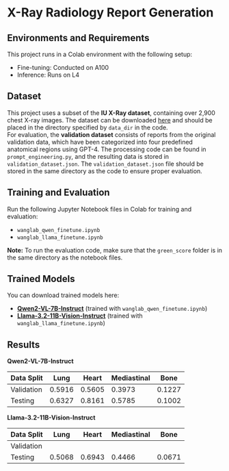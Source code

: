 # X-Ray Radiology Report Generation

## Environments and Requirements
This project runs in a Colab environment with the following setup:
- Fine-tuning: Conducted on A100
- Inference: Runs on L4

## Dataset
This project uses a subset of the **IU X-Ray dataset**, containing over 2,900 chest X-ray images. The dataset can be downloaded [here](https://drive.google.com/file/d/1cdcsyJtW8G2YYptlujzDAU-fMXOpew5K/view?usp=sharing) and should be placed in the directory specified by `data_dir` in the code.  
For evaluation, the **validation dataset** consists of reports from the original validation data, which have been categorized into four predefined anatomical regions using GPT-4. The processing code can be found in `prompt_engineering.py`, and the resulting data is stored in `validation_dataset.json`. The `validation_dataset.json` file should be stored in the same directory as the code to ensure proper evaluation.    

## Training and Evaluation
Run the following Jupyter Notebook files in Colab for training and evaluation:
- `wanglab_qwen_finetune.ipynb`
- `wanglab_llama_finetune.ipynb`

**Note:** To run the evaluation code, make sure that the `green_score` folder is in the same directory as the notebook files.
  
## Trained Models
You can download trained models here:
- [**Qwen2-VL-7B-Instruct**](https://drive.google.com/drive/folders/10KRZ3oui6HCIMNBbQ1fFlWhUWZWe6SKz?usp=drive_link) (trained with `wanglab_qwen_finetune.ipynb`)  
- [**Llama-3.2-11B-Vision-Instruct**](https://drive.google.com/drive/folders/1-ohCCIXlWGTiYuqkSBojqp48VWwQOd7d?usp=drive_link) (trained with `wanglab_llama_finetune.ipynb`)  

## Results
**Qwen2-VL-7B-Instruct**

| Data Split | Lung | Heart | Mediastinal | Bone |
|----------|----------|----------|----------|----------|
| Validation | 0.5916 | 0.5605 | 0.3973 | 0.1227 |
| Testing | 0.6327 | 0.8161 | 0.5785 | 0.1002 |


**Llama-3.2-11B-Vision-Instruct**

| Data Split | Lung | Heart | Mediastinal | Bone |
|----------|----------|----------|----------|----------|
| Validation |  |  |  |  |
| Testing | 0.5068 | 0.6943 | 0.4466 | 0.0671 |
